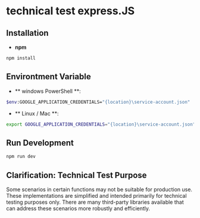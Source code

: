 # technical test express.JS

## Installation

- **npm**
```bash
npm install
```

## Environtment Variable

- ** windows PowerShell **:
```bash
$env:GOOGLE_APPLICATION_CREDENTIALS="{location}\service-account.json"
```

- ** Linux / Mac **:
```bash
export GOOGLE_APPLICATION_CREDENTIALS="{location}\service-account.json"
```

## Run Development

```bash
npm run dev
```

## Clarification: Technical Test Purpose

Some scenarios in certain functions may not be suitable for production use. These implementations are simplified and intended primarily for technical testing purposes only. There are many third-party libraries available that can address these scenarios more robustly and efficiently.